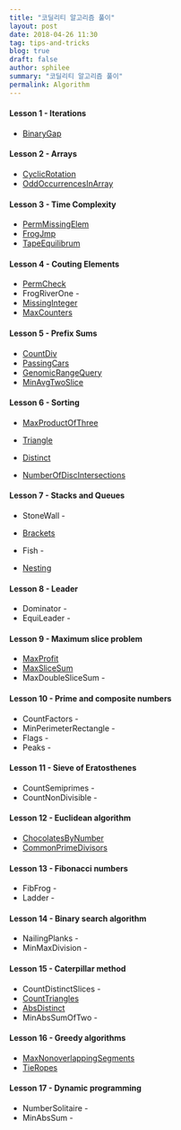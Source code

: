 ```yaml
---
title: "코딜리티 알고리즘 풀이" 
layout: post 
date: 2018-04-26 11:30 
tag: tips-and-tricks 
blog: true 
draft: false 
author: sphilee 
summary: "코딜리티 알고리즘 풀이" 
permalink: Algorithm 
---
```

#### Lesson 1 - Iterations
- [BinaryGap](https://gist.github.com/sphilee/1568a261e4740d56072242ab6b943c43)

#### Lesson 2 - Arrays
- [CyclicRotation](https://gist.github.com/sphilee/4e20c6b67045a16c3f26e1b3dbdd1717)
- [OddOccurrencesInArray](https://gist.github.com/sphilee/37506d8b29a9a663c17038d29343b9d0)

#### Lesson 3 - Time Complexity
- [PermMissingElem](https://gist.github.com/sphilee/863bbf452d79bc302eb59176ea69ba96)
- [FrogJmp](https://gist.github.com/sphilee/b84e8ce6651c03449e6b62d14f4a63b8)
- [TapeEquilibrum](https://gist.github.com/sphilee/681f60f4dae3053e8ec2843bcab36c31)

#### Lesson 4 - Couting Elements
- [PermCheck](https://gist.github.com/sphilee/d2ad03dcea0c461b65d9baa88638f4b0) 
- FrogRiverOne - 
- [MissingInteger](https://gist.github.com/sphilee/b8d4803d53438a4bdcc816809508b9f6)
- [MaxCounters](https://gist.github.com/sphilee/ca62efed8230246edc59dc1c78b196c8) 

#### Lesson 5 - Prefix Sums
- [CountDiv](https://gist.github.com/sphilee/04dc9d071ae7f17009b696e0127337ba)
- [PassingCars](https://gist.github.com/sphilee/25cf0397f7768a1587183ee42f747e4c) 
- [GenomicRangeQuery](https://gist.github.com/sphilee/3cddb4509d3da43ed4eb72415c248a81) 
- [MinAvgTwoSlice](https://gist.github.com/sphilee/e97cca79147ef044eb6530602249c64a) 

#### Lesson 6 - Sorting

- [MaxProductOfThree](https://gist.github.com/sphilee/3bf24eb4bf5847aeeeda0aa5bfa35400) 

- [Triangle](https://gist.github.com/sphilee/5f96214c5b3d3da0ba596f7fdeb07ef1) 
- [Distinct](https://gist.github.com/sphilee/a444f53929edf9f8aac0e264c3f8d869) 
- [NumberOfDiscIntersections](https://gist.github.com/sphilee/9bcf216032af2c6e77bceb728e5cf55a) 

#### Lesson 7 - Stacks and Queues

- StoneWall -

- [Brackets](https://gist.github.com/sphilee/8c43ebe53f8cb91ef0e4fd36adc1c5a5)
- Fish -
- [Nesting](https://gist.github.com/sphilee/b9ec680063f1641bf2e82d018b72e9e4)

#### Lesson 8 - Leader
- Dominator -
- EquiLeader - 

#### Lesson 9 - Maximum slice problem
- [MaxProfit](https://gist.github.com/sphilee/eb622442d647758052108751456dd722) 
- [MaxSliceSum](https://gist.github.com/sphilee/ee6f465edf5d5474b03f2929f065ff1e) 
- MaxDoubleSliceSum -

#### Lesson 10 - Prime and composite numbers
- CountFactors -
- MinPerimeterRectangle - 
- Flags - 
- Peaks - 

#### Lesson 11 - Sieve of Eratosthenes
- CountSemiprimes -
- CountNonDivisible -

#### Lesson 12 - Euclidean algorithm
- [ChocolatesByNumber](https://gist.github.com/sphilee/552af7b395ea755cddf26df593e91c49) 
- [CommonPrimeDivisors](https://gist.github.com/sphilee/4cec791e14b70b500303c3e07113085e) 

#### Lesson 13 - Fibonacci numbers
- FibFrog -
- Ladder -

#### Lesson 14 - Binary search algorithm
- NailingPlanks - 
- MinMaxDivision - 

#### Lesson 15 - Caterpillar method
- CountDistinctSlices - 
- [CountTriangles](https://gist.github.com/sphilee/f2b561e51505c18c136680f848022e83) 
- [AbsDistinct](https://gist.github.com/sphilee/9f9b2001dad63fd2f51a7195d9cf6083) 
- MinAbsSumOfTwo -

#### Lesson 16 - Greedy algorithms
- [MaxNonoverlappingSegments](https://gist.github.com/sphilee/12ff3da8417334163523f8c1ad48d721) 
- [TieRopes](https://gist.github.com/sphilee/34cf9ce9ac8e9670103f2df5596c3488) 

#### Lesson 17 - Dynamic programming
- NumberSolitaire -
- MinAbsSum -